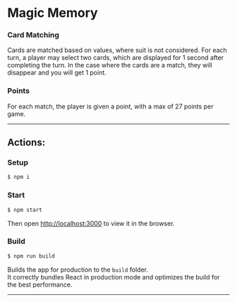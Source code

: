 # Magic Memory

### Card Matching

Cards are matched based on values, where suit is not considered. For each turn, a player may select two cards, which are displayed for 1 second after completing the turn. In the case where the cards are a match, they will disappear and you will get 1 point.

### Points

For each match, the player is given a point, with a max of 27 points per game.

---

## Actions:

### Setup
```sh
$ npm i
```

### Start
```sh
$ npm start
```

Then open [http://localhost:3000](http://localhost:3000) to view it in the browser.

### Build
```sh
$ npm run build
```

Builds the app for production to the `build` folder.<br />
It correctly bundles React in production mode and optimizes the build for the best performance.

---
